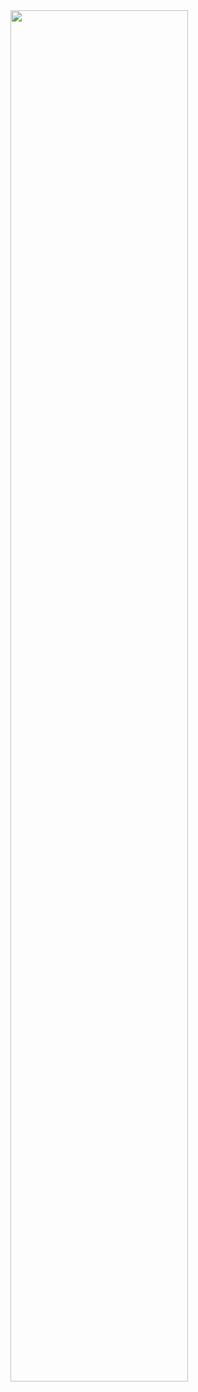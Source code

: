 <img src="https://github.com/TuranAymis/Monster-Login-POM/blob/main/Adobe%20Express%20-%20Screen%20Recording%202025-09-02%20at%2016.33.46.gif" width="75%" />
